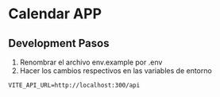 # Calendar APP

## Development Pasos

1. Renombrar el archivo env.example por .env
2. Hacer los cambios respectivos en las variables de entorno

```
VITE_API_URL=http://localhost:300/api
```
